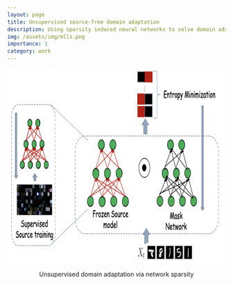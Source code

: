```yaml
---
layout: page
title: Unsupervised source-free domain adaptation
description: Using sparsity induced neural networks to solve domain adaptation
img: /assets/img/mlls.png
importance: 1
category: work
---
```



<div>
<img src="/assets/img/mlls.png" alt="Multi-view self-supervised 3D reconstruction" style="height:450px;width:auto;">
<p><center> Unsupervised domain adaptation via network sparsity </center></p>
</div>
